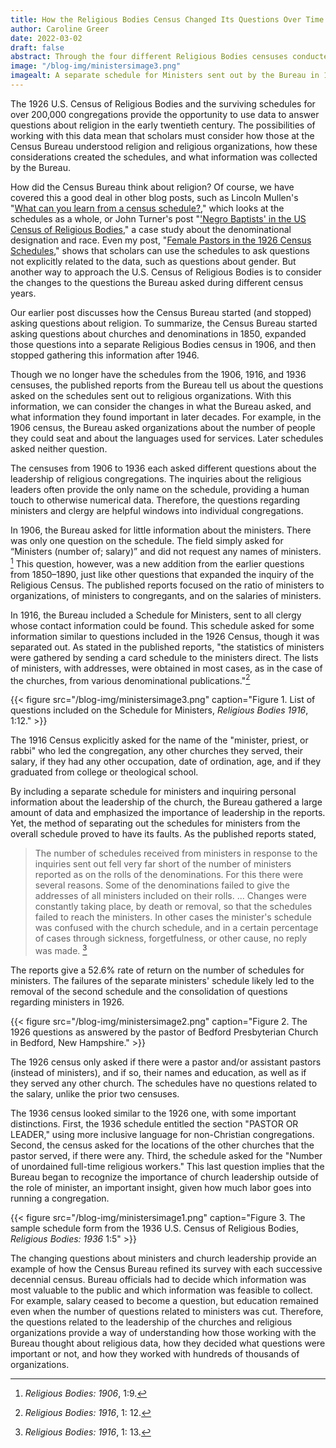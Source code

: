 ```yaml
---
title: How the Religious Bodies Census Changed Its Questions Over Time
author: Caroline Greer
date: 2022-03-02
draft: false
abstract: Through the four different Religious Bodies censuses conducted through the decades of the early twentieth century, the Census Bureau changed the way it asked certain questions and how it approached gathering information. This blog posts discusses changes made to the questions it asked about ministers. 
image: "/blog-img/ministersimage3.png"
imagealt: A separate schedule for Ministers sent out by the Bureau in 1916 asking questions such as name, denominational connection, education, salary, and more.
---
```


The 1926 U.S. Census of Religious Bodies and the surviving schedules for over 200,000 congregations provide the opportunity to use data to answer questions about religion in the early twentieth century. The possibilities of working with this data mean that scholars must consider how those at the Census Bureau understood religion and religious organizations, how these considerations created the schedules, and what information was collected by the Bureau.

How did the Census Bureau think about religion? Of course, we have covered this a good deal in other blog posts, such as Lincoln Mullen's "[What can you learn from a census schedule?](https://religiousecologies.org/blog/what-can-you-learn-from-a-census-schedule/)," which looks at the schedules as a whole, or John Turner's post "['Negro Baptists' in the US Census of Religious Bodies](https://religiousecologies.org/blog/negro-baptists-in-the-u.s.-census-of-religious-bodies/)," a case study about the denominational designation and race. Even my post, "[Female Pastors in the 1926 Census Schedules](https://religiousecologies.org/blog/female-pastors-in-the-1926-census-schedules/)," shows that scholars can use the schedules to ask questions not explicitly related to the data, such as questions about gender. But another way to approach the U.S. Census of Religious Bodies is to consider the changes to the questions the Bureau asked during different census years. 

Our earlier post discusses how the Census Bureau started (and stopped) asking questions about religion. To summarize, the Census Bureau started asking questions about churches and denominations in 1850, expanded those questions into a separate  Religious Bodies census in 1906, and then stopped gathering this information after 1946.

Though we no longer have the schedules from the 1906, 1916, and 1936 censuses, the published reports from the Bureau tell us about the questions asked on the schedules sent out to religious organizations. With this information, we can consider the changes in what the Bureau asked, and what information they found important in later decades. For example, in the 1906 census, the Bureau asked organizations about the number of people they could seat and about the languages used for services. Later schedules asked neither question.

The censuses from 1906 to 1936 each asked different questions about the  leadership of religious congregations. The inquiries about the religious leaders often provide the only name on the schedule, providing a human touch to otherwise numerical data. Therefore, the questions regarding ministers and clergy are helpful windows into individual congregations.

In 1906, the Bureau asked for little information about the ministers. There was only one question on the schedule. The field simply asked for “Ministers (number of; salary)” and did not request any names of ministers. [^1] This question, however, was a new addition from the earlier questions from 1850–1890, just like other questions that expanded the inquiry of the Religious Census. The published reports focused on the ratio of ministers to organizations, of ministers to congregants, and on the salaries of ministers.

In 1916, the Bureau included a Schedule for Ministers, sent to all clergy whose contact information could be found. This schedule asked for some information similar to questions included in the 1926 Census, though it was separated out. As stated in the published reports, "the statistics of ministers were gathered by sending a card schedule to the ministers direct. The lists of ministers, with addresses, were obtained in most cases, as in the case of the churches, from various denominational publications."[^2]

{{< figure src="/blog-img/ministersimage3.png" caption="Figure 1. List of questions included on the Schedule for Ministers, *Religious Bodies 1916*, 1:12." >}}

The 1916 Census explicitly asked for the name of the "minister, priest, or rabbi" who led the congregation, any other churches they served, their salary, if they had any other occupation, date of ordination, age, and if they graduated from college or theological school. 

By including a separate schedule for ministers and inquiring personal information about the leadership of the church, the Bureau gathered a large amount of data and emphasized the importance of leadership in the reports. Yet, the method of separating out the schedules for ministers from the overall schedule proved to have its faults. As the published reports stated,

> The number of schedules received from
> ministers in response to the 
> inquiries sent out fell very far
> short of the number of ministers
> reported as on the rolls of the
> denominations. For this there were
> several reasons. Some of the
> denominations failed to give the
> addresses of all ministers included
> on their rolls. ... Changes were
> constantly taking place, by death or
> removal, so that the schedules failed
> to reach the ministers. In other
> cases the minister's schedule was
> confused with the church schedule,
> and in a certain percentage of cases
> through sickness, forgetfulness, or
> other cause, no reply was made. [^3]

The reports give a 52.6% rate of return on the number of schedules for ministers. The failures of the separate ministers' schedule likely led to the removal of the second schedule and the consolidation of questions regarding ministers in 1926. 

{{< figure src="/blog-img/ministersimage2.png" caption="Figure 2. The 1926 questions as answered by the  pastor of Bedford Presbyterian Church in Bedford, New Hampshire." >}}

The 1926 census only asked if there were a pastor and/or assistant pastors (instead of ministers), and if so, their names and education, as well as if they served any other church. The schedules have no questions related to the salary, unlike the prior two censuses.

The 1936 census looked similar to the 1926 one, with some important distinctions. First, the 1936 schedule entitled the section "PASTOR OR LEADER," using more inclusive language for non-Christian congregations. Second, the census asked for the locations of the other churches that the pastor served, if there were any. Third, the schedule asked for the "Number of unordained full-time religious workers." This last question implies that the Bureau began to recognize the importance of church leadership outside of the role of minister, an important insight, given how much labor goes into running a congregation. 

{{< figure src="/blog-img/ministersimage1.png" caption="Figure 3. The sample schedule form from the 1936 U.S. Census of Religious Bodies,  *Religious Bodies: 1936* 1:5" >}}

The changing questions about ministers and church leadership provide an example of how the Census Bureau refined its survey with each successive decennial census. Bureau officials had to decide which information was most valuable to the public and which information was feasible to collect. For example, salary ceased to become a question, but education remained even when the number of questions related to ministers was cut. Therefore, the questions related to the leadership of the churches and religious organizations provide a way of understanding how those working with the Bureau thought about religious data, how they decided what questions were important or not, and how they worked with hundreds of thousands of organizations.

[^1]: *Religious Bodies: 1906*, 1:9. 

[^2]: *Religious Bodies: 1916*, 1: 12. 

[^3]: *Religious Bodies: 1916*, 1: 13.
